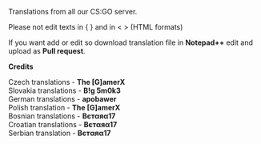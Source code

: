 Translations from all our CS:GO server.

Please not edit texts in { } and in < > (HTML formats)

If you want add or edit so download translation file in <b>Notepad++</b> edit and upload as <b>Pull request</b>.

<b>Credits</b>

Czech translations - <b>The [G]amerX</b><br>
Slovakia translations - <b>B!g 5m0k3</b><br>
German translations - <b>apobawer</b><br>
Polish translation - <b>The [G]amerX</b><br>
Bosnian translations - <b>Bєтαяα17</b><br>
Croatian translations - <b>Bєтαяα17</b><br>
Serbian translation - <b>Bєтαяα17</b><br>
